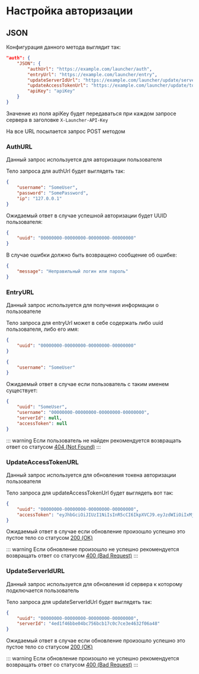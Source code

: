 # Настройка авторизации

## JSON

Конфигурация данного метода выглядит так:

``` json
"auth": {
    "JSON": {
        "authUrl": "https://example.com/launcher/auth",
        "entryUrl": "https://example.com/launcher/entry",
        "updateServerIdUrl": "https://example.com/launcher/update/server",
        "updateAccessTokenUrl": "https://example.com/launcher/update/token",
        "apiKey": "apiKey"
    }
}
```

Значение из поля apiKey будет передаваться при каждом запросе сервера в заголовке `X-Launcher-API-Key`

На все URL посылается запрос POST методом

### AuthURL

Данный запрос используется для авторизации пользователя

Тело запроса для authUrl будет выглядеть так:

``` json
{
    "username": "SomeUser",
    "password": "SomePassword",
    "ip": "127.0.0.1"
}
```

Ожидаемый ответ в случае успешной авторизации будет UUID пользователя:

``` json
{
    "uuid": "00000000-00000000-00000000-00000000"
}
```

В случае ошибки должно быть возвращено сообщение об ошибке:

``` json
{
    "message": "Неправильный логин или пароль"
}
```

### EntryURL

Данный запрос используется для получения информации о пользователе

Тело запроса для entryUrl может в себе содержать либо uuid пользователя, либо его имя:

``` json
{
    "uuid": "00000000-00000000-00000000-00000000"
}
```

``` json
{
    "username": "SomeUser"
}
```

Ожидаемый ответ в случае если пользователь с таким именем существует:

``` json
{
    "uuid": "SomeUser",
    "username": "00000000-00000000-00000000-00000000",
    "serverId": null,
    "accessToken": null
}
```

::: warning
Если пользователь не найден рекомендуется возвращать ответ со статусом [404 (Not Found)](http://http.cat/404)
:::

### UpdateAccessTokenURL

Данный запрос используется для обновления токена авторизации пользователя

Тело запроса для updateAccessTokenUrl будет выглядеть вот так:

``` json
{
    "uuid": "00000000-00000000-00000000-00000000",
    "accessToken": "eyJhbGciOiJIUzI1NiIsInR5cCI6IkpXVCJ9.eyJzdWIiOiIxMjM0NTY3ODkwIiwibmFtZSI6IkpvaG4gRG9lIiwiaWF0IjoxNTE2MjM5MDIyfQ.SflKxwRJSMeKKF2QT4fwpMeJf36POk6yJV_adQssw5c"
}
```

Ожидаемый ответ в случае если обновление произошло успешно это пустое тело со статусом [200 (OK)](http://http.cat/200)

::: warning
Если обновление произошло не успешно рекомендуется возвращать ответ со статусом [400 (Bad Request)](http://http.cat/400)
:::

### UpdateServerIdURL

Данный запрос используется для обновления id сервера к которому подключается пользователь

Тело запроса для updateServerIdUrl будет выглядеть так:

``` json
{
    "uuid": "00000000-00000000-00000000-00000000",
    "serverId": "4ed1f46bbe04bc756bcb17c0c7ce3e4632f06a48"
}
```

Ожидаемый ответ в случае если обновление произошло успешно это пустое тело со статусом [200 (OK)](http://http.cat/200)

::: warning
Если обновление произошло не успешно рекомендуется возвращать ответ со статусом [400 (Bad Request)](http://http.cat/400)
:::

